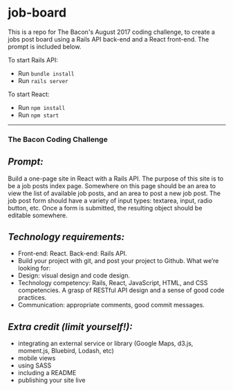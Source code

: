 # job-board

This is a repo for The Bacon's August 2017 coding challenge, to create a jobs post board using a Rails API back-end and a React front-end. The prompt is included below.

To start Rails API:

* Run `bundle install`
* Run `rails server`

To start React:

* Run `npm install`
* Run `npm start`

-----

### The Bacon Coding Challenge


*Prompt:*
------
Build a one-page site in React with a Rails API. The purpose of this site is to be a job posts
index page. Somewhere on this page should be an area to view the list of available job posts,
and an area to post a new job post.
The job post form should have a variety of input types: textarea, input, radio button, etc. Once a
form is submitted, the resulting object should be editable somewhere.


*Technology requirements​:*
------
* Front-end: React. Back-end: Rails API.
* Build your project with git, and post your project to Github.
What we’re looking for:
* Design: visual design and code design.
* Technology competency: Rails, React, JavaScript, HTML, and CSS competencies. A
grasp of RESTful API design and a sense of good code practices.
* Communication: appropriate comments, good commit messages.


*Extra credit (limit yourself!):*
------
* integrating an external service or library (Google Maps, d3.js, moment.js, Bluebird,
Lodash, etc)
* mobile views
* using SASS
* including a README
* publishing your site live
